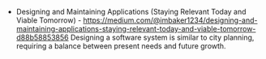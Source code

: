 - Designing and Maintaining Applications (Staying Relevant Today and Viable Tomorrow) - https://medium.com/@imbaker1234/designing-and-maintaining-applications-staying-relevant-today-and-viable-tomorrow-d88b58853856
 Designing a software system is similar to city planning, requiring a balance between present needs and future growth.